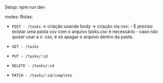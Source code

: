 Setup:
npm run dev

routes:
Rotas:

- `POST - /tasks`
    -> criação usando body
    -> criação via csv:
        - É preciso existar uma pasta csv com o arquivo tasks.csv é necessário
        - caso não quiser usar a o .csv, é só apagar o arquivo dentro da pasta.
    
- `GET - /tasks`
    
- `PUT - /tasks/:id`
    
- `DELETE - /tasks/:id`
    
- `PATCH - /tasks/:id/complete`